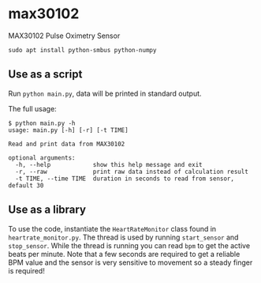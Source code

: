 # max30102
MAX30102 Pulse Oximetry Sensor

```
sudo apt install python-smbus python-numpy
```

## Use as a script

Run `python main.py`, data will be printed in standard output. 

The full usage:

```
$ python main.py -h
usage: main.py [-h] [-r] [-t TIME]

Read and print data from MAX30102

optional arguments:
  -h, --help            show this help message and exit
  -r, --raw             print raw data instead of calculation result
  -t TIME, --time TIME  duration in seconds to read from sensor, default 30
```

## Use as a library
To use the code, instantiate the `HeartRateMonitor` class found in `heartrate_monitor.py`.
The thread is used by running `start_sensor` and `stop_sensor`. While the thread
is running you can read `bpm` to get the active beats per minute. Note that a few
seconds are required to get a reliable BPM value and the sensor is very sensitive
to movement so a steady finger is required!

